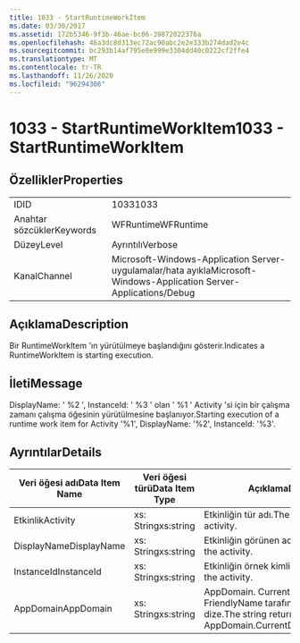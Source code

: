 ```yaml
---
title: 1033 - StartRuntimeWorkItem
ms.date: 03/30/2017
ms.assetid: 172b5346-9f3b-46ae-bc06-39872022376a
ms.openlocfilehash: 46a3dc8d313ec72ac90abc2e2e333b274dad2e4c
ms.sourcegitcommit: bc293b14af795e0e999e3304dd40c0222cf2ffe4
ms.translationtype: MT
ms.contentlocale: tr-TR
ms.lasthandoff: 11/26/2020
ms.locfileid: "96294306"
---
```

# <a name="1033---startruntimeworkitem"></a><span data-ttu-id="dc8f5-102">1033 - StartRuntimeWorkItem</span><span class="sxs-lookup"><span data-stu-id="dc8f5-102">1033 - StartRuntimeWorkItem</span></span>

## <a name="properties"></a><span data-ttu-id="dc8f5-103">Özellikler</span><span class="sxs-lookup"><span data-stu-id="dc8f5-103">Properties</span></span>  
  
|||  
|-|-|  
|<span data-ttu-id="dc8f5-104">ID</span><span class="sxs-lookup"><span data-stu-id="dc8f5-104">ID</span></span>|<span data-ttu-id="dc8f5-105">1033</span><span class="sxs-lookup"><span data-stu-id="dc8f5-105">1033</span></span>|  
|<span data-ttu-id="dc8f5-106">Anahtar sözcükler</span><span class="sxs-lookup"><span data-stu-id="dc8f5-106">Keywords</span></span>|<span data-ttu-id="dc8f5-107">WFRuntime</span><span class="sxs-lookup"><span data-stu-id="dc8f5-107">WFRuntime</span></span>|  
|<span data-ttu-id="dc8f5-108">Düzey</span><span class="sxs-lookup"><span data-stu-id="dc8f5-108">Level</span></span>|<span data-ttu-id="dc8f5-109">Ayrıntılı</span><span class="sxs-lookup"><span data-stu-id="dc8f5-109">Verbose</span></span>|  
|<span data-ttu-id="dc8f5-110">Kanal</span><span class="sxs-lookup"><span data-stu-id="dc8f5-110">Channel</span></span>|<span data-ttu-id="dc8f5-111">Microsoft-Windows-Application Server-uygulamalar/hata ayıkla</span><span class="sxs-lookup"><span data-stu-id="dc8f5-111">Microsoft-Windows-Application Server-Applications/Debug</span></span>|  
  
## <a name="description"></a><span data-ttu-id="dc8f5-112">Açıklama</span><span class="sxs-lookup"><span data-stu-id="dc8f5-112">Description</span></span>  

 <span data-ttu-id="dc8f5-113">Bir RuntimeWorkItem 'ın yürütülmeye başlandığını gösterir.</span><span class="sxs-lookup"><span data-stu-id="dc8f5-113">Indicates a RuntimeWorkItem is starting execution.</span></span>  
  
## <a name="message"></a><span data-ttu-id="dc8f5-114">İleti</span><span class="sxs-lookup"><span data-stu-id="dc8f5-114">Message</span></span>  

 <span data-ttu-id="dc8f5-115">DisplayName: ' %2 ', InstanceId: ' %3 ' olan ' %1 ' Activity 'si için bir çalışma zamanı çalışma öğesinin yürütülmesine başlanıyor.</span><span class="sxs-lookup"><span data-stu-id="dc8f5-115">Starting execution of a runtime work item for Activity '%1', DisplayName: '%2', InstanceId: '%3'.</span></span>  
  
## <a name="details"></a><span data-ttu-id="dc8f5-116">Ayrıntılar</span><span class="sxs-lookup"><span data-stu-id="dc8f5-116">Details</span></span>  
  
|<span data-ttu-id="dc8f5-117">Veri öğesi adı</span><span class="sxs-lookup"><span data-stu-id="dc8f5-117">Data Item Name</span></span>|<span data-ttu-id="dc8f5-118">Veri öğesi türü</span><span class="sxs-lookup"><span data-stu-id="dc8f5-118">Data Item Type</span></span>|<span data-ttu-id="dc8f5-119">Açıklama</span><span class="sxs-lookup"><span data-stu-id="dc8f5-119">Description</span></span>|  
|--------------------|--------------------|-----------------|  
|<span data-ttu-id="dc8f5-120">Etkinlik</span><span class="sxs-lookup"><span data-stu-id="dc8f5-120">Activity</span></span>|<span data-ttu-id="dc8f5-121">xs: String</span><span class="sxs-lookup"><span data-stu-id="dc8f5-121">xs:string</span></span>|<span data-ttu-id="dc8f5-122">Etkinliğin tür adı.</span><span class="sxs-lookup"><span data-stu-id="dc8f5-122">The type name of the activity.</span></span>|  
|<span data-ttu-id="dc8f5-123">DisplayName</span><span class="sxs-lookup"><span data-stu-id="dc8f5-123">DisplayName</span></span>|<span data-ttu-id="dc8f5-124">xs: String</span><span class="sxs-lookup"><span data-stu-id="dc8f5-124">xs:string</span></span>|<span data-ttu-id="dc8f5-125">Etkinliğin görünen adı.</span><span class="sxs-lookup"><span data-stu-id="dc8f5-125">The display name of the activity.</span></span>|  
|<span data-ttu-id="dc8f5-126">InstanceId</span><span class="sxs-lookup"><span data-stu-id="dc8f5-126">InstanceId</span></span>|<span data-ttu-id="dc8f5-127">xs: String</span><span class="sxs-lookup"><span data-stu-id="dc8f5-127">xs:string</span></span>|<span data-ttu-id="dc8f5-128">Etkinliğin örnek kimliği.</span><span class="sxs-lookup"><span data-stu-id="dc8f5-128">The instance id of the activity.</span></span>|  
|<span data-ttu-id="dc8f5-129">AppDomain</span><span class="sxs-lookup"><span data-stu-id="dc8f5-129">AppDomain</span></span>|<span data-ttu-id="dc8f5-130">xs: String</span><span class="sxs-lookup"><span data-stu-id="dc8f5-130">xs:string</span></span>|<span data-ttu-id="dc8f5-131">AppDomain. CurrentDomain. FriendlyName tarafından döndürülen dize.</span><span class="sxs-lookup"><span data-stu-id="dc8f5-131">The string returned by AppDomain.CurrentDomain.FriendlyName.</span></span>|
